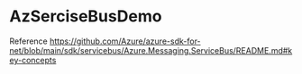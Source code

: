 # AzSerciseBusDemo

Reference https://github.com/Azure/azure-sdk-for-net/blob/main/sdk/servicebus/Azure.Messaging.ServiceBus/README.md#key-concepts